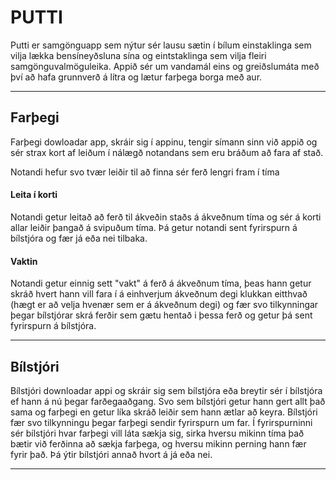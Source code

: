 # PUTTI

Putti er samgönguapp sem nýtur sér lausu sætin í bílum einstaklinga sem vilja lækka bensíneyðsluna sína og eintstaklinga sem vilja fleiri samgönguvalmöguleika. Appið sér um vandamál eins og greiðslumáta með því að hafa grunnverð á lítra og lætur farþega borga með aur.  

***

## Farþegi

Farþegi dowloadar app, skráir sig í appinu, tengir símann sinn við appið og sér strax kort af leiðum í nálægð notandans sem eru bráðum að fara af stað.

Notandi hefur svo tvær leiðir til að finna sér ferð lengri fram í tíma

#### Leita í korti

Notandi getur leitað að ferð til ákveðin staðs á ákveðnum tíma og sér á korti allar leiðir þangað á svipuðum tíma.
Þá getur notandi sent fyrirspurn á bílstjóra og fær já eða nei tilbaka.

#### Vaktin

Notandi getur einnig sett "vakt" á ferð á ákveðnum tíma, þeas hann getur skráð hvert hann vill fara í á einhverjum ákveðnum degi klukkan eitthvað (hægt er að velja hvenær sem er á ákveðnum degi) og fær svo tilkynningar þegar bílstjórar skrá ferðir sem gætu hentað i þessa ferð og getur þá sent fyrirspurn á bílstjóra.

***

## Bílstjóri

Bílstjóri downloadar appi og skráir sig sem bílstjóra eða breytir sér í bílstjóra ef hann á nú þegar farðegaaðgang. Svo sem bílstjóri getur hann gert allt það sama og farþegi en getur líka skráð leiðir sem hann ætlar að keyra. Bílstjóri fær svo tilkynningu þegar farþegi sendir fyrirspurn um far. Í fyrirspurninni sér bílstjóri hvar farþegi vill láta sækja sig, sirka hversu mikinn tíma það bætir við ferðinna að sækja farþega, og hversu mikinn perning hann fær fyrir það. Þá ýtir bílstjóri annað hvort á já eða nei. 

***

